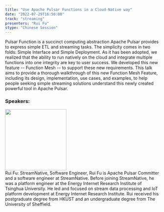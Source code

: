 ```yaml
---
title: "Use Apache Pulsar Functions in a Cloud-Native way"
date: "2022-07-29T16:50:00"
track: "streaming"
presenters: "Rui Fu"
stype: "Chinese Session"
---
```

Pulsar Function is a succinct computing abstraction Apache Pulsar provides to express simple ETL and streaming tasks. The simplicity comes in two folds: Simple Interface and Simple Deployment. As it has been adopted, we realized that the ability to run natively on the cloud and integrate multiple functions into one integrity are key to user success. We developed this new feature -- Function Mesh -- to support these new requirements.
This talk aims to provide a thorough walkthrough of this new Function Mesh Feature, including its design, implementation, use cases, and examples, to help people seeking simple streaming solutions understand this newly created powerful tool in Apache Pulsar.
 ### Speakers: 
 <img src="images/speaker/1161.png" width="200" /><br>Rui Fu: StreamNative, Software Engineer, Rui Fu is Apache Pulsar Committer and a software engineer at StreamNative. Before joining StreamNative, he was a platform engineer at the Energy Internet Research Institute of Tsinghua University. He led and focused on stream data processing and IoT platform development at Energy Internet Research Institute. Rui received his postgraduate degree from HKUST and an undergraduate degree from The University of Sheffield.

 